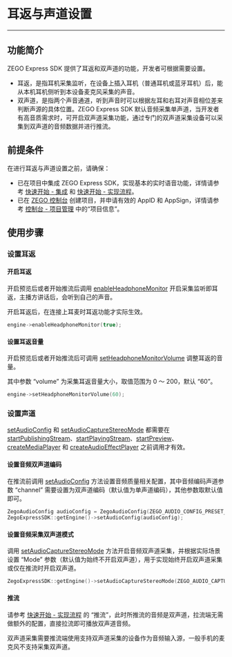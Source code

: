 # 耳返与声道设置

- - -

## 功能简介

ZEGO Express SDK 提供了耳返和双声道的功能，开发者可根据需要设置。

- 耳返，是指耳机采集监听，在设备上插入耳机（普通耳机或蓝牙耳机）后，能从本机耳机侧听到本设备麦克风采集的声音。
- 双声道，是指两个声音通道，听到声音时可以根据左耳和右耳对声音相位差来判断声源的具体位置。ZEGO Express SDK 默认音频采集单声道，当开发者有高音质需求时，可开启双声道采集功能，通过专门的双声道采集设备可以采集到双声道的音频数据并进行推流。

## 前提条件

在进行耳返与声道设置之前，请确保：

- 已在项目中集成 ZEGO Express SDK，实现基本的实时语音功能，详情请参考 [快速开始 - 集成](https://doc-zh.zego.im/article/17991) 和 [快速开始 - 实现流程](https://doc-zh.zego.im/article/17992)。
- 已在 [ZEGO 控制台](https://console.zego.im) 创建项目，并申请有效的 AppID 和 AppSign，详情请参考 [控制台 - 项目管理](/console/project-info) 中的“项目信息”。


## 使用步骤

### 设置耳返

#### 开启耳返

开启预览后或者开始推流后调用 [enableHeadphoneMonitor](https://doc-zh.zego.im/article/api?doc=Express_Video_SDK_API~cpp_ue~class~IZegoExpressEngine#enable-headphone-monitor) 开启采集监听即耳返，主播方讲话后，会听到自己的声音。

<Note title="说明">


开启耳返后，在连接上耳麦时耳返功能才实际生效。

</Note>



```cpp
engine->enableHeadphoneMonitor(true);
```

#### 设置耳返音量

开启预览后或者开始推流后可调用 [setHeadphoneMonitorVolume](https://doc-zh.zego.im/article/api?doc=Express_Video_SDK_API~cpp_ue~class~IZegoExpressEngine#set-headphone-monitor-volume) 调整耳返的音量。

其中参数 “volume” 为采集耳返音量大小，取值范围为 0 ～ 200，默认 “60”。

```cpp
engine->setHeadphoneMonitorVolume(60);
```

### 设置声道

<Warning title="注意">


[setAudioConfig](https://doc-zh.zego.im/article/api?doc=Express_Video_SDK_API~cpp_ue~class~IZegoExpressEngine#set-audio-config) 和 [setAudioCaptureStereoMode](https://doc-zh.zego.im/article/api?doc=Express_Video_SDK_API~cpp_ue~class~IZegoExpressEngine#set-audio-capture-stereo-mode) 都需要在 [startPublishingStream](https://doc-zh.zego.im/article/api?doc=Express_Video_SDK_API~cpp_ue~class~IZegoExpressEngine#start-publishing-stream)、[startPlayingStream](https://doc-zh.zego.im/article/api?doc=Express_Video_SDK_API~cpp_ue~class~IZegoExpressEngine#start-playing-stream)、[startPreview](https://doc-zh.zego.im/article/api?doc=Express_Video_SDK_API~cpp_ue~class~IZegoExpressEngine#start-preview)、[createMediaPlayer](https://doc-zh.zego.im/article/api?doc=Express_Video_SDK_API~cpp_ue~class~IZegoExpressEngine#create-media-player) 和 [createAudioEffectPlayer](https://doc-zh.zego.im/article/api?doc=Express_Video_SDK_API~cpp_ue~class~IZegoExpressEngine#create-audio-effect-player) 之前调用才有效。

</Warning>



#### 设置音频双声道编码

在推流前调用 [setAudioConfig](https://doc-zh.zego.im/article/api?doc=Express_Video_SDK_API~cpp_ue~class~IZegoExpressEngine#set-audio-config) 方法设置音频质量相关配置，其中音频编码声道参数 “channel” 需要设置为双声道编码（默认值为单声道编码），其他参数取默认值即可。

```cpp
ZegoAudioConfig audioConfig = ZegoAudioConfig(ZEGO_AUDIO_CONFIG_PRESET_HIGH_QUALITY_STEREO);
ZegoExpressSDK::getEngine()->setAudioConfig(audioConfig);
```

#### 设置音频采集双声道模式

调用 [setAudioCaptureStereoMode](https://doc-zh.zego.im/article/api?doc=Express_Video_SDK_API~cpp_ue~class~IZegoExpressEngine#set-audio-capture-stereo-mode) 方法开启音频双声道采集，并根据实际场景设置 “Mode” 参数（默认值为始终不开启双声道），用于实现始终开启双声道采集或仅在推流时开启双声道。

```cpp
ZegoExpressSDK::getEngine()->setAudioCaptureStereoMode(ZEGO_AUDIO_CAPTURE_STEREO_MODE_ALWAYS);
```

#### 推流

请参考 [快速开始 - 实现流程](https://doc-zh.zego.im/article/18088#3_3) 的 “推流”，此时所推流的音频是双声道，拉流端无需做额外的配置，直接拉流即可播放双声道音频。

<Note title="说明">


双声道采集需要推流端使用支持双声道采集的设备作为音频输入源，一般手机的麦克风不支持采集双声道。

</Note>



<Content />


